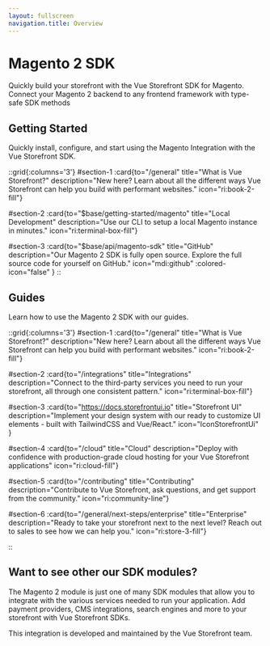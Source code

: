 ```yaml
---
layout: fullscreen
navigation.title: Overview
---
```



# Magento 2 SDK

Quickly build your storefront with the Vue Storefront SDK for Magento. Connect your Magento 2 backend to any frontend framework with type-safe SDK methods

## Getting Started

Quickly install, configure, and start using the Magento Integration with the Vue Storefront SDK.

::grid{:columns='3'}
#section-1
:card{to="/general" title="What is Vue Storefront?" description="New here? Learn about all the different ways Vue Storefront can help you build with performant websites." icon="ri:book-2-fill"}

#section-2
:card{to="$base/getting-started/magento" title="Local Development" description="Use our CLI to setup a local Magento instance in minutes." icon="ri:terminal-box-fill"}

#section-3
:card{to="$base/api/magento-sdk" title="GitHub" description="Our Magento 2 SDK is fully open source. Explore the full source code for yourself on GitHub." icon="mdi:github" :colored-icon="false" }
::

## Guides

Learn how to use the Magento 2 SDK with our guides.

::grid{:columns='3'}
#section-1
:card{to="/general" title="What is Vue Storefront?" description="New here? Learn about all the different ways Vue Storefront can help you build with performant websites." icon="ri:book-2-fill"}

#section-2
:card{to="/integrations" title="Integrations" description="Connect to the third-party services you need to run your storefront, all through one consistent pattern." icon="ri:terminal-box-fill"}

#section-3
:card{to="https://docs.storefrontui.io" title="Storefront UI" description="Implement your design system with our ready to customize UI elements - built with TailwindCSS and Vue/React." icon="IconStorefrontUi" }

#section-4
:card{to="/cloud" title="Cloud" description="Deploy with confidence with production-grade cloud hosting for your Vue Storefront applications" icon="ri:cloud-fill"}

#section-5
:card{to="/contributing" title="Contributing" description="Contribute to Vue Storefront, ask questions, and get support from the community." icon="ri:community-line"}

#section-6
:card{to="/general/next-steps/enterprise" title="Enterprise" description="Ready to take your storefront next to the next level? Reach out to sales to see how we can help you." icon="ri:store-3-fill"}

::





## Want to see other our SDK modules?

The Magento 2 module is just one of many SDK modules that allow you to integrate with the various services needed to run your application. Add payment providers, CMS integrations, search engines and more to your storefront with Vue Storefront SDKs.


This integration is developed and maintained by the Vue Storefront team.

